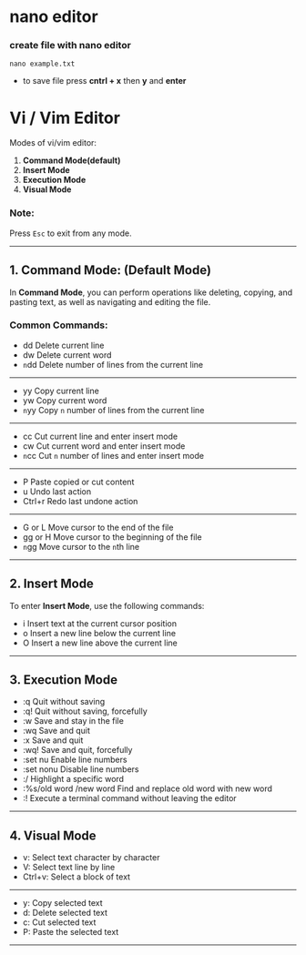 #  nano editor

### create file with nano editor
````
nano example.txt
````

- to save file press **cntrl + x** then **y** and **enter**


# Vi / Vim Editor

Modes of vi/vim editor:
1. **Command Mode(default)**
2. **Insert Mode**
3. **Execution Mode**
4. **Visual Mode**

### Note:
Press `Esc` to exit from any mode.

---

## 1. Command Mode: (Default Mode)
In **Command Mode**, you can perform operations like deleting, copying, and pasting text, as well as navigating and editing the file. 

### Common Commands:
- dd  Delete current line
- dw  Delete current word
- `n`dd  Delete  number of lines from the current line
---
- yy  Copy current line
- yw  Copy current word
- `n`yy  Copy `n` number of lines from the current line
---

- cc  Cut current line and enter insert mode
- cw  Cut current word and enter insert mode
- `n`cc  Cut `n` number of lines and enter insert mode
---
- P  Paste copied or cut content
- u  Undo last action
- Ctrl+r  Redo last undone action
---

- G or L  Move cursor to the end of the file
- gg or H  Move cursor to the beginning of the file
- `n`gg  Move cursor to the `n`th line
  

---

## 2. Insert Mode

To enter **Insert Mode**, use the following commands:

- i  Insert text at the current cursor position
- o  Insert a new line below the current line
- O  Insert a new line above the current line

---

## 3. Execution Mode

- :q  Quit without saving
- :q!  Quit without saving, forcefully
- :w  Save and stay in the file
- :wq  Save and quit
- :x  Save and quit
- :wq!  Save and quit, forcefully
- :set nu  Enable line numbers
- :set nonu  Disable line numbers
- :/<word>  Highlight a specific word
- :%s/old word /new word      Find and replace old word with new word
- :!<command>  Execute a terminal command without leaving the editor

---

## 4. Visual Mode

- v: Select text character by character
- V: Select text line by line
- Ctrl+v: Select a block of text

---
- y: Copy selected text
- d: Delete selected text
- c: Cut selected text
- P: Paste the selected text

---
